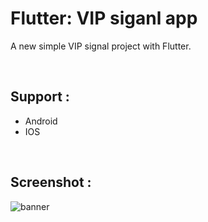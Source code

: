 # Flutter: VIP siganl app

A new simple VIP signal project with Flutter.

<br/>

## Support :

- Android
- IOS

<br/>

## Screenshot :
![banner](https://github.com/BardiaKhd/vip_signal_app/assets/138980378/067af614-d143-4747-8e17-c12496b0549b)
